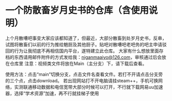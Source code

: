 # 一个防散畜岁月史书的仓库（含使用说明）
上个月散嘈吧事变大家应该都知道了，但最近，大部分散畜到处岁月史书，反串，试图将散畜们以前的行为推给魈厨及其他厨子。贴吧对散嘈吧老吧务的吧主申请驳回的行为让我彻底不再相信国内平台，遂特建立此仓库。
大家有什么想放里面存档的东西请用邮件附件的方式发给我：niganmaaiyo@126.com，审核通过后会放在仓库里
注意：视频类文件将放在Main（主分支）下，请下载后查看。


使用方法：点击“main”切换分支，点击文件名查看文件。若打不开请点击分支旁的三个点，点击download。
若出现网站打不开电脑请挂steam++，手机可换网络，实测联通移动数据和电信宽带大部分时候可以打开，不行就下载网易uu加速器，选择“学术资源”加速，再不行就挂梯子使用
